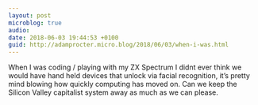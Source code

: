```yaml
---
layout: post
microblog: true
audio: 
date: 2018-06-03 19:44:53 +0100
guid: http://adamprocter.micro.blog/2018/06/03/when-i-was.html
---
```

When I was coding / playing with my ZX Spectrum I didnt ever think we would have hand held devices that unlock via facial recognition, it’s pretty mind blowing how quickly computing has moved on. Can we keep the Silicon Valley capitalist system away as much as we can please.
